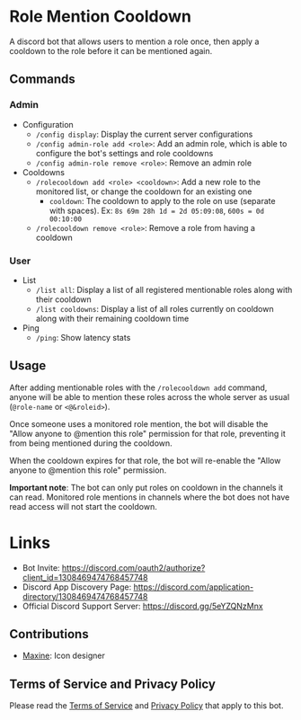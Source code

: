 # Role Mention Cooldown

A discord bot that allows users to mention a role once, then apply a cooldown to the role before it can be mentioned again.

## Commands

### Admin

- Configuration
  - `/config display`: Display the current server configurations
  - `/config admin-role add <role>`: Add an admin role, which is able to configure the bot's settings and role cooldowns
  - `/config admin-role remove <role>`: Remove an admin role
- Cooldowns
  - `/rolecooldown add <role> <cooldown>`: Add a new role to the monitored list, or change the cooldown for an existing one
    - `cooldown`: The cooldown to apply to the role on use (separate with spaces). Ex: `8s 69m 28h 1d = 2d 05:09:08`, `600s = 0d 00:10:00`
  - `/rolecooldown remove <role>`: Remove a role from having a cooldown

### User

- List
  - `/list all`: Display a list of all registered mentionable roles along with their cooldown
  - `/list cooldowns`: Display a list of all roles currently on cooldown along with their remaining cooldown time
- Ping
  - `/ping`: Show latency stats

## Usage

After adding mentionable roles with the `/rolecooldown add` command, anyone will be able to mention these roles across the whole server as usual (`@role-name` or `<@&roleid>`).

Once someone uses a monitored role mention, the bot will disable the "Allow anyone to @mention this role" permission for that role, preventing it from being mentioned during the cooldown.

When the cooldown expires for that role, the bot will re-enable the "Allow anyone to @mention this role" permission.

**Important note**: The bot can only put roles on cooldown in the channels it can read. Monitored role mentions in channels where the bot does not have read access will not start the cooldown.

# Links

- Bot Invite: https://discord.com/oauth2/authorize?client_id=1308469474768457748
- Discord App Discovery Page: https://discord.com/application-directory/1308469474768457748
- Official Discord Support Server: https://discord.gg/5eYZQNzMnx

## Contributions

- [Maxine](https://artstation.com/Maxine3D): Icon designer

## Terms of Service and Privacy Policy

Please read the [Terms of Service](https://github.com/CTN-Originals/RoleMentionCooldown/blob/stable/docs/legal/terms-of-service.md) and [Privacy Policy](https://github.com/CTN-Originals/RoleMentionCooldown/blob/stable/docs/legal/privacy-policy.md) that apply to this bot.
